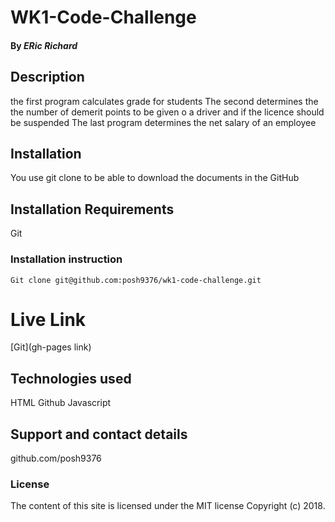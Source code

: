 # WK1-Code-Challenge
#### By *ERic Richard*

## Description
the first program calculates  grade for students The second determines the the number of demerit points to be given o a driver and if the licence should be suspended
The last program determines the net salary of an employee 

## Installation
You use git clone to be able to download the documents in the GitHub

## Installation Requirements
Git

### Installation instruction
```
Git clone git@github.com:posh9376/wk1-code-challenge.git

```

# Live Link
[Git](gh-pages link)

## Technologies used
HTML
Github
Javascript

## Support and contact details
github.com/posh9376

### License
The content of this site is licensed under the MIT license
Copyright (c) 2018.
